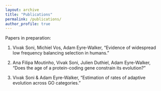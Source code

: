 ```yaml
---
layout: archive
title: "Publications"
permalink: /publications/
author_profile: true
---
```


Papers in preparation:

1. Vivak Soni, Michiel Vos, Adam Eyre-Walker, “Evidence of widespread low frequency balancing selection in humans.”

2. Ana Filipa Moutinho, Vivak Soni, Julien Duthiel, Adam Eyre-Walker, “Does the age of a protein-coding gene constrain its evolution?”

3. Vivak Soni & Adam Eyre-Walker, “Estimation of rates of adaptive evolution across GO categories.”

